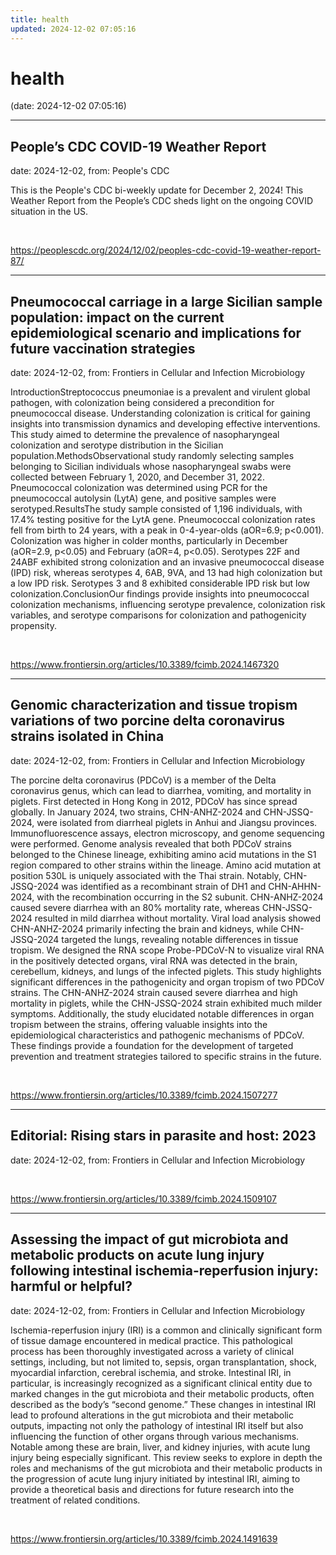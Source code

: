 ```yaml
---
title: health
updated: 2024-12-02 07:05:16
---
```


# health

(date: 2024-12-02 07:05:16)

---

## People’s CDC COVID-19 Weather Report

date: 2024-12-02, from: People's CDC

This is the People's CDC bi-weekly update for December 2, 2024! This Weather Report from the People’s CDC sheds light on the ongoing COVID situation in the US. 

<br> 

<https://peoplescdc.org/2024/12/02/peoples-cdc-covid-19-weather-report-87/>

---

## Pneumococcal carriage in a large Sicilian sample population: impact on the current epidemiological scenario and implications for future vaccination strategies

date: 2024-12-02, from: Frontiers in Cellular and Infection Microbiology

IntroductionStreptococcus pneumoniae is a prevalent and virulent global pathogen, with colonization being considered a precondition for pneumococcal disease. Understanding colonization is critical for gaining insights into transmission dynamics and developing effective interventions. This study aimed to determine the prevalence of nasopharyngeal colonization and serotype distribution in the Sicilian population.MethodsObservational study randomly selecting samples belonging to Sicilian individuals whose nasopharyngeal swabs were collected between February 1, 2020, and December 31, 2022. Pneumococcal colonization was determined using PCR for the pneumococcal autolysin (LytA) gene, and positive samples were serotyped.ResultsThe study sample consisted of 1,196 individuals, with 17.4% testing positive for the LytA gene. Pneumococcal colonization rates fell from birth to 24 years, with a peak in 0-4-year-olds (aOR=6.9; p<0.001). Colonization was higher in colder months, particularly in December (aOR=2.9, p<0.05) and February (aOR=4, p<0.05). Serotypes 22F and 24ABF exhibited strong colonization and an invasive pneumococcal disease (IPD) risk, whereas serotypes 4, 6AB, 9VA, and 13 had high colonization but a low IPD risk. Serotypes 3 and 8 exhibited considerable IPD risk but low colonization.ConclusionOur findings provide insights into pneumococcal colonization mechanisms, influencing serotype prevalence, colonization risk variables, and serotype comparisons for colonization and pathogenicity propensity. 

<br> 

<https://www.frontiersin.org/articles/10.3389/fcimb.2024.1467320>

---

## Genomic characterization and tissue tropism variations of two porcine delta coronavirus strains isolated in China

date: 2024-12-02, from: Frontiers in Cellular and Infection Microbiology

The porcine delta coronavirus (PDCoV) is a member of the Delta coronavirus genus, which can lead to diarrhea, vomiting, and mortality in piglets. First detected in Hong Kong in 2012, PDCoV has since spread globally. In January 2024, two strains, CHN-ANHZ-2024 and CHN-JSSQ-2024, were isolated from diarrheal piglets in Anhui and Jiangsu provinces. Immunofluorescence assays, electron microscopy, and genome sequencing were performed. Genome analysis revealed that both PDCoV strains belonged to the Chinese lineage, exhibiting amino acid mutations in the S1 region compared to other strains within the lineage. Amino acid mutation at position 530L is uniquely associated with the Thai strain. Notably, CHN-JSSQ-2024 was identified as a recombinant strain of DH1 and CHN-AHHN-2024, with the recombination occurring in the S2 subunit. CHN-ANHZ-2024 caused severe diarrhea with an 80% mortality rate, whereas CHN-JSSQ-2024 resulted in mild diarrhea without mortality. Viral load analysis showed CHN-ANHZ-2024 primarily infecting the brain and kidneys, while CHN-JSSQ-2024 targeted the lungs, revealing notable differences in tissue tropism. We designed the RNA scope Probe-PDCoV-N to visualize viral RNA in the positively detected organs, viral RNA was detected in the brain, cerebellum, kidneys, and lungs of the infected piglets. This study highlights significant differences in the pathogenicity and organ tropism of two PDCoV strains. The CHN-ANHZ-2024 strain caused severe diarrhea and high mortality in piglets, while the CHN-JSSQ-2024 strain exhibited much milder symptoms. Additionally, the study elucidated notable differences in organ tropism between the strains, offering valuable insights into the epidemiological characteristics and pathogenic mechanisms of PDCoV. These findings provide a foundation for the development of targeted prevention and treatment strategies tailored to specific strains in the future. 

<br> 

<https://www.frontiersin.org/articles/10.3389/fcimb.2024.1507277>

---

## Editorial: Rising stars in parasite and host: 2023

date: 2024-12-02, from: Frontiers in Cellular and Infection Microbiology

 

<br> 

<https://www.frontiersin.org/articles/10.3389/fcimb.2024.1509107>

---

## Assessing the impact of gut microbiota and metabolic products on acute lung injury following intestinal ischemia-reperfusion injury: harmful or helpful?

date: 2024-12-02, from: Frontiers in Cellular and Infection Microbiology

Ischemia-reperfusion injury (IRI) is a common and clinically significant form of tissue damage encountered in medical practice. This pathological process has been thoroughly investigated across a variety of clinical settings, including, but not limited to, sepsis, organ transplantation, shock, myocardial infarction, cerebral ischemia, and stroke. Intestinal IRI, in particular, is increasingly recognized as a significant clinical entity due to marked changes in the gut microbiota and their metabolic products, often described as the body’s “second genome.” These changes in intestinal IRI lead to profound alterations in the gut microbiota and their metabolic outputs, impacting not only the pathology of intestinal IRI itself but also influencing the function of other organs through various mechanisms. Notable among these are brain, liver, and kidney injuries, with acute lung injury being especially significant. This review seeks to explore in depth the roles and mechanisms of the gut microbiota and their metabolic products in the progression of acute lung injury initiated by intestinal IRI, aiming to provide a theoretical basis and directions for future research into the treatment of related conditions. 

<br> 

<https://www.frontiersin.org/articles/10.3389/fcimb.2024.1491639>

